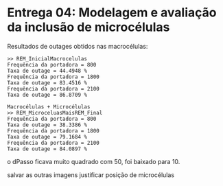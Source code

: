 # Entrega 04: Modelagem e avaliação da inclusão de microcélulas
Resultados de outages obtidos nas macrocélulas:
```
>> REM_InicialMacrocelulas
Frequência da portadora = 800
Taxa de outage = 44.4948 %
Frequência da portadora = 1800
Taxa de outage = 83.4516 %
Frequência da portadora = 2100
Taxa de outage = 86.8709 %
```
```
Macrocélulas + Microcélulas
>> REM_MicroceluasMaisREM_Final
Frequência da portadora = 800
Taxa de outage = 38.3386 %
Frequência da portadora = 1800
Taxa de outage = 79.1684 %
Frequência da portadora = 2100
Taxa de outage = 84.0897 %
```

o dPasso ficava muito quadrado com 50, foi baixado para 10.




salvar as outras imagens
justificar posição de microcélulas
